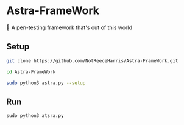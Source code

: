 # Astra-FrameWork
🚀 A pen-testing framework that's out of this world

## Setup
```bash
git clone https://github.com/NotReeceHarris/Astra-FrameWork.git
```
```bash
cd Astra-FrameWork
```
```bash
sudo python3 astra.py --setup
```

## Run
`sudo python3 atsra.py`
